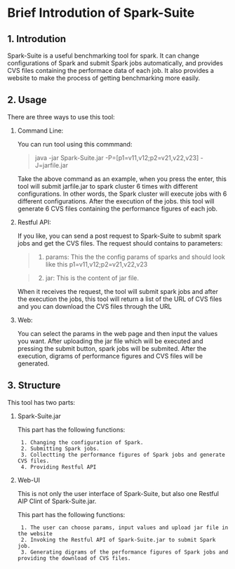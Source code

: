 # Brief Introdution of Spark-Suite

## 1. Introdution
Spark-Suite is a useful benchmarking tool for spark. It can change configurations of Spark and submit Spark jobs automatically, and provides CVS files containing the performace data of each job. It also provides a website to make the process of getting benchmarking more easily. 

## 2. Usage

There are three ways to use this tool: 

1. Command Line: 

	You can run tool using this commmand:
	
	> java -jar Spark-Suite.jar -P=[p1=v11,v12;p2=v21,v22,v23] -J=jarfile.jar 
	
	Take the above command as an example, when you press the enter, this tool will submit jarfile.jar to spark cluster 6 times with different configurations. In other words, the Spark cluster will execute jobs with 6 different configurations. After the execution of the jobs. this tool will generate 6 CVS files containing the performance figures of each job.


2. Restful API:   

	If you like, you can send a post request to Spark-Suite to submit spark jobs and get the CVS files. The request should contains to parameters:
	
	> 1. params: This the the config params of sparks and should look like this p1=v11,v12;p2=v21,v22,v23

	> 2. jar: This is the content of jar file.
	
	When it receives the request, the tool will submit spark jobs and after the execution the jobs, this tool will return a list of the URL of CVS files and you can download the CVS files through the URL
	

3. Web:

	You can select the params in the web page and then input the values you want. After uploading the jar file which will be executed and pressing the submit button, spark jobs will be submited. After the execution, digrams of performance figures and CVS files will be generated.
	
## 3. Structure

This tool has two parts:

1. Spark-Suite.jar 

	This part has the following functions:
	
		1. Changing the configuration of Spark.
		2. Submitting Spark jobs.
		3. Collectting the performance figures of Spark jobs and generate CVS files.
		4. Providing Restful API
		
2. Web-UI

	This is not only the user interface of Spark-Suite, but also one Restful AIP Clint of Spark-Suite.jar.
	
	This part has the following functions:
	
		1. The user can choose params, input values and upload jar file in the website
		2. Invoking the Restful API of Spark-Suite.jar to submit Spark job.
		3. Generating digrams of the performance figures of Spark jobs and providing the download of CVS files.